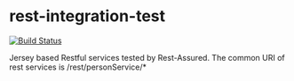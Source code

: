 # rest-integration-test
[![Build Status](https://travis-ci.org/kaanaktas/rest-integration-test.svg?branch=master)](https://travis-ci.org/kaanaktas/rest-integration-test)

Jersey based Restful services tested by Rest-Assured.
The common URI of rest services is /rest/personService/*

